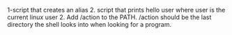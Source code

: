1-script that creates an alias
2. script that prints hello user where user is the current linux user
2. Add /action to the PATH. /action should be the last directory the shell looks into when looking for a program.
